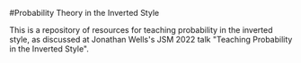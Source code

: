 #Probability Theory in the Inverted Style

This is a repository of resources for teaching probability in the inverted style, as discussed at Jonathan Wells's JSM 2022 talk "Teaching Probability in the Inverted Style".
